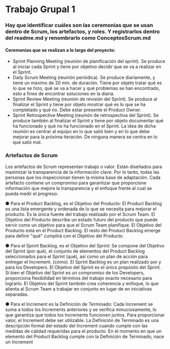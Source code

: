 # Trabajo Grupal 1

### Hay que identificar cuáles son las ceremonias que se usan dentro de Scrum, los artefactos, y roles. Y registrarlos dentro del readme.md y renombrarlo como ConceptosScrum.md

#### Ceremonias que se realizan a lo largo del proyecto:

- Sprint Planning Meeting (reunión de planificación del sprint). Se produce al iniciar cada
Sprint y tiene por objetivo decidir que se va a realizar en el Sprint.
- Daily Scrum Meeting (reunión periódica). Se produce diariamente, y tiene un máximo de
20 min. de duración. Tiene por objeto tratar qué es lo que se hizo, qué se va a hacer y
qué problemas se han encontrado, esto a fines de encontrar soluciones en la diaria.
- Sprint Review Meeting (reunión de revisión del Sprint). Se produce al finalizar el Sprint y
tiene por objeto mostrar qué es lo que se ha completado y qué no. Debe estar presente el
Product Owner.
- Sprint Retrospective Meeting (reunión de retrospectiva del Sprint). Se produce también al
finalizar el Sprint y tiene por objeto documentar qué ha funcionado y qué no ha funcionado
en el Sprint. La idea de dicha reunión es centrar al equipo en lo que salió bien y en lo que
debe mejorar para la próxima iteración. De ninguna manera se centra en lo que salió mal.




### Artefactos de Scrum

Los artefactos de Scrum representan trabajo o valor. Están diseñados para maximizar la transparencia
de la información clave. Por lo tanto, todas las personas que los inspeccionan tienen la misma base de
adaptación.
Cada artefacto contiene un compromiso para garantizar que proporcione información que mejore la
transparencia y el enfoque frente al cual se pueda medir el progreso:

● Para el Product Backlog, es el Objetivo del Producto: El Product Backlog es una lista emergente y ordenada de lo que se necesita para mejorar el producto. Es
la única fuente del trabajo realizado por el Scrum Team. El Objetivo del Producto describe un estado futuro del producto que puede servir como un objetivo para
que el Scrum Team planifique. El Objetivo del Producto está en el Product Backlog. El resto del Product
Backlog emerge para definir "qué" cumplirá con el Objetivo del Producto.

● Para el Sprint Backlog, es el Objetivo del Sprint: Se compone del Objetivo del Sprint (por qué), el conjunto de elementos del Product
Backlog seleccionados para el Sprint (qué), así como un plan de acción para entregar el Increment. 
(cómo). El Sprint Backlog es un plan realizado por y para los Developers. El Objetivo del Sprint es el único propósito del Sprint. Si bien el Objetivo del Sprint es un compromiso de los Developers, proporciona flexibilidad en términos del trabajo exacto necesario para lograrlo. El Objetivo del Sprint también crea coherencia y enfoque, lo que alienta al Scrum Team a trabajar en conjunto en lugar de en iniciativas separadas.

● Para el Increment es la Definición de Terminado: Cada Increment se suma a todos
los Increments anteriores y se verifica minuciosamente, lo que garantiza que todos los Increments
funcionen juntos. Para proporcionar valor, el Increment debe ser utilizable. La Definición de Terminado es una descripción formal del estado del Increment cuando cumple con las medidas de calidad requeridas para el producto. En el momento en que un elemento del Product Backlog cumple con la Definición de Terminado, nace un Increment

